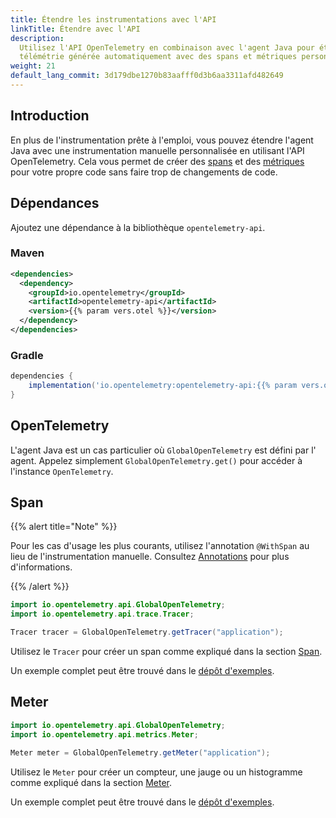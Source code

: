 ```yaml
---
title: Étendre les instrumentations avec l'API
linkTitle: Étendre avec l'API
description:
  Utilisez l'API OpenTelemetry en combinaison avec l'agent Java pour étendre la
  télémétrie générée automatiquement avec des spans et métriques personnalisés
weight: 21
default_lang_commit: 3d179dbe1270b83aafff0d3b6aa3311afd482649
---
```


## Introduction

En plus de l'instrumentation prête à l'emploi, vous pouvez étendre l'agent Java
avec une instrumentation manuelle personnalisée en utilisant l'API
OpenTelemetry. Cela vous permet de créer des
[spans](/docs/concepts/signals/traces/#spans) et des
[métriques](/docs/concepts/signals/metrics) pour votre propre code sans faire
trop de changements de code.

## Dépendances

Ajoutez une dépendance à la bibliothèque `opentelemetry-api`.

### Maven

```xml
<dependencies>
  <dependency>
    <groupId>io.opentelemetry</groupId>
    <artifactId>opentelemetry-api</artifactId>
    <version>{{% param vers.otel %}}</version>
  </dependency>
</dependencies>
```

### Gradle

```groovy
dependencies {
    implementation('io.opentelemetry:opentelemetry-api:{{% param vers.otel %}}')
}
```

## OpenTelemetry

L'agent Java est un cas particulier où `GlobalOpenTelemetry` est défini par l'
agent. Appelez simplement `GlobalOpenTelemetry.get()` pour accéder à l'instance
`OpenTelemetry`.

## Span

{{% alert title="Note" %}}

Pour les cas d'usage les plus courants, utilisez l'annotation `@WithSpan` au
lieu de l'instrumentation manuelle. Consultez [Annotations](../annotations) pour
plus d'informations.

{{% /alert %}}

```java
import io.opentelemetry.api.GlobalOpenTelemetry;
import io.opentelemetry.api.trace.Tracer;

Tracer tracer = GlobalOpenTelemetry.getTracer("application");
```

Utilisez le `Tracer` pour créer un span comme expliqué dans la section
[Span](/docs/languages/java/api/#span).

Un exemple complet peut être trouvé dans le [dépôt d'exemples].

## Meter

```java
import io.opentelemetry.api.GlobalOpenTelemetry;
import io.opentelemetry.api.metrics.Meter;

Meter meter = GlobalOpenTelemetry.getMeter("application");
```

Utilisez le `Meter` pour créer un compteur, une jauge ou un histogramme comme
expliqué dans la section [Meter](/docs/languages/java/api/#meter).

Un exemple complet peut être trouvé dans le [dépôt d'exemples].

[dépôt d'exemples]:
  https://github.com/open-telemetry/opentelemetry-java-examples/tree/main/javaagent

